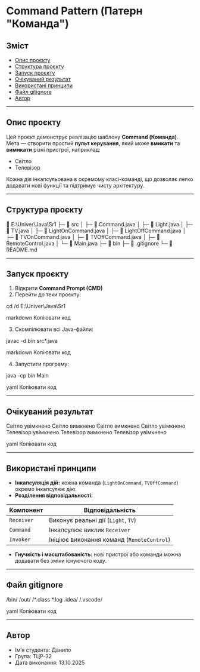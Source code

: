# Command Pattern (Патерн "Команда")

## Зміст
- [Опис проєкту](#опис-проєкту)
- [Структура проєкту](#структура-проєкту)
- [Запуск проєкту](#запуск-проєкту)
- [Очікуваний результат](#очікуваний-результат)
- [Використані принципи](#використані-принципи)
- [Файл gitignore](#файл-gitignore)
- [Автор](#автор)

---

## Опис проєкту
Цей проєкт демонструє реалізацію шаблону **Command (Команда)**.  
Мета — створити простий **пульт керування**, який може **вмикати** та **вимикати** різні пристрої, наприклад:

- Світло  
- Телевізор  

Кожна дія інкапсульована в окремому класі-команді, що дозволяє легко додавати нові функції та підтримує чисту архітектуру.

---

## Структура проєкту

📁 E:\Univer\Java\Sr1
├─ 📁 src
│  ├─ 📄 Command.java
│  ├─ 📄 Light.java
│  ├─ 📄 TV.java
│  ├─ 📄 LightOnCommand.java
│  ├─ 📄 LightOffCommand.java
│  ├─ 📄 TVOnCommand.java
│  ├─ 📄 TVOffCommand.java
│  ├─ 📄 RemoteControl.java
│  └─ 📄 Main.java
├─ 📁 bin
├─ 📄 .gitignore
└─ 📄 README.md

---

## Запуск проєкту
1. Відкрити **Command Prompt (CMD)**  
2. Перейти до теки проєкту:

cd /d E:\Univer\Java\Sr1

markdown
Копіювати код

3. Скомпілювати всі Java-файли:

javac -d bin src*.java

markdown
Копіювати код

4. Запустити програму:

java -cp bin Main

yaml
Копіювати код

---

## Очікуваний результат
Світло увімкнено
Світло вимкнено
Світло вимкнено
Світло увімкнено
Телевізор увімкнено
Телевізор вимкнено
Телевізор увімкнено

yaml
Копіювати код

---

## Використані принципи

- **Інкапсуляція дій:** кожна команда (`LightOnCommand`, `TVOffCommand`) окремо інкапсулює дію.  
- **Розділення відповідальності:**  

| Компонент   | Відповідальність                        |
|------------|----------------------------------------|
| `Receiver` | Виконує реальні дії (`Light`, `TV`)     |
| `Command`  | Інкапсулює виклик `Receiver`           |
| `Invoker`  | Ініціює виконання команд (`RemoteControl`) |

- **Гнучкість і масштабованість:** нові пристрої або команди можна додавати без зміни існуючого коду.

---

## Файл gitignore
/bin/
/out/
/*.class
*.log
.idea/
/.vscode/

yaml
Копіювати код

---

## Автор

- Ім’я студента: Данило  
- Група: ТЦР-32  
- Дата виконання: 13.10.2025
